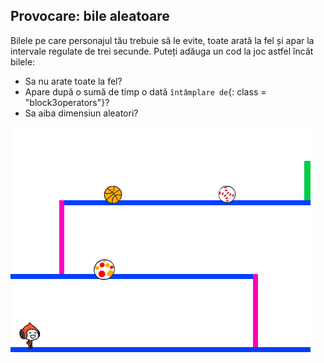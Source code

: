 ## Provocare: bile aleatoare

Bilele pe care personajul tău trebuie să le evite, toate arată la fel și apar la intervale regulate de trei secunde. Puteți adăuga un cod la joc astfel încât bilele:

+ Sa nu arate toate la fel?
+ Apare după o sumă de timp o dată `întâmplare de`{: class = "block3operators"}?
+ Sa aiba dimensiun aleatori?

![captură de ecran](images/dodge-ball-random.png)